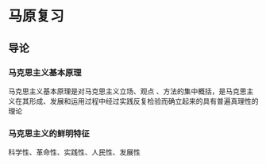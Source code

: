 # 马原复习

## 导论

### 马克思主义基本原理

⻢克思主义基本原理是对⻢克思主义⽴场、观点 、方法的集中概括，是马克思主义在其形成、发展和运⽤过程中经过实践反复检验⽽确⽴起来的具有普遍真理性的理论

### 马克思主义的鲜明特征

科学性、⾰命性、实践性、⼈⺠性、发展性

